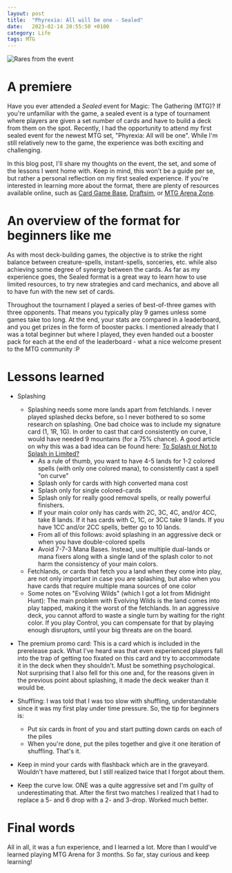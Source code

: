 ```yaml
---
layout: post
title:  "Phyrexia: All will be one - Sealed"
date:   2023-02-14 20:55:50 +0100
category: Life
tags: MTG
---
```

![Rares from the event](/images/phyrexia-all-will-be-one-sealed/ONE-sealed-event.jpg)

# A premiere
Have you ever attended a *Sealed* event for Magic: The Gathering (MTG)? If you're unfamiliar with the game, a sealed event is a type of tournament where players are given a set number of cards and have to build a deck from them on the spot. Recently, I had the opportunity to attend my first sealed event for the newest MTG set, "Phyrexia: All will be one". While I'm still relatively new to the game, the experience was both exciting and challenging.  
<!readmore>

In this blog post, I'll share my thoughts on the event, the set, and some of the lessons I went home with. Keep in mind, this won't be a guide per se, but rather a personal reflection on my first sealed experience. If you're interested in learning more about the format, there are plenty of resources available online, such as [Card Game Base][cardgamebase], [Draftsim][draftsim], or [MTG Arena Zone][mtgazone].

# An overview of the format for beginners like me
As with most deck-building games, the objective is to strike the right balance between creature-spells, instant-spells, sorceries, etc. while also achieving some degree of synergy between the cards. As far as my experience goes, the Sealed format is a great way to learn how to use limited resources, to try new strategies and card mechanics, and above all to have fun with the new set of cards.

Throughout the tournament I played a series of best-of-three games with three opponents. That means you typically play 9 games unless some games take too long. At the end, your stats are compared in a leaderboard, and you get prizes in the form of booster packs. I mentioned already that I was a total beginner but where I played, they even handed out a booster pack for each at the end of the leaderboard - what a nice welcome present to the MTG community :P

# Lessons learned
- Splashing
	- Splashing needs some more lands apart from fetchlands. I never played splashed decks before, so I never bothered to so some research on splashing. One bad choice was to include my signature card (1, 1R, 1G). In order to cast that card consistently on curve, I would have needed 9 mountains (for a 75% chance). A good article on why this was a bad idea can be found here: [To Splash or Not to Splash in Limited?][splashing-limited]
		- As a rule of thumb, you want to have 4-5 lands for 1-2 colored spells (with only one colored mana), to consistently cast a spell "on curve"
		- Splash only for cards with high converted mana cost
		- Splash only for single colored-cards
		- Splash only for really good removal spells, or really powerful finishers.
		- If your main color only has cards with 2C, 3C, 4C, and/or 4CC, take 8 lands. If it has cards with C, 1C, or 3CC take 9 lands. If you have 1CC and/or 2CC spells, better go to 10 lands.
		- From all of this follows: avoid splashing in an aggressive deck or when you have double-colored spells
		- Avoid 7-7-3 Mana Bases. Instead, use multiple dual-lands or mana fixers along with a single land of the splash color to not harm the consistency of your main colors.
	- Fetchlands, or cards that fetch you a land when they come into play, are not only important in case you are splashing, but also when you have cards that require multiple mana sources of one color
	- Some notes on "Evolving Wilds" (which I got a lot from Midnight Hunt): The main problem with Evolving Wilds is the land comes into play tapped, making it the worst of the fetchlands. In an aggressive deck, you cannot afford to waste a single turn by waiting for the right color. If you play Control, you can compensate for that by playing enough disruptors, until your big threats are on the board.

- The premium promo card: This is a card which is included in the prerelease pack. What I've heard was that even experienced players fall into the trap of getting too fixated on this card and try to accommodate it in the deck when they shouldn't. Must be something psychological. Not surprising that I also fell for this one and, for the reasons given in the previous point about splashing, it made the deck weaker than it would be.

- Shuffling: I was told that I was too slow with shuffling, understandable since it was my first play under time pressure. So, the tip for beginners is: 
  - Put six cards in front of you and start putting down cards on each of the piles 
  - When you're done, put the piles together and give it one iteration of shuffling. That's it.

- Keep in mind your cards with flashback which are in the graveyard. Wouldn't have mattered, but I still realized twice that I forgot about them.

- Keep the curve low. ONE was a quite aggressive set and I'm guilty of underestimating that. After the first two matches I realized that I had to replace a 5- and 6 drop with a 2- and 3-drop. Worked much better. 

# Final words
All in all, it was a fun experience, and I learned a lot. More than I would've learned playing MTG Arena for 3 months. So far, stay curious and keep learning!


[splashing-limited]: (https://strategy.channelfireball.com/all-strategy/mtg/channelmagic-articles/to-splash-or-not-to-splash-in-limited/)
[cardgamebase]: (https://cardgamebase.com/strategy/)
[draftsim]: (https://draftsim.com/)
[mtgazone]: (https://mtgazone.com/strategy/)